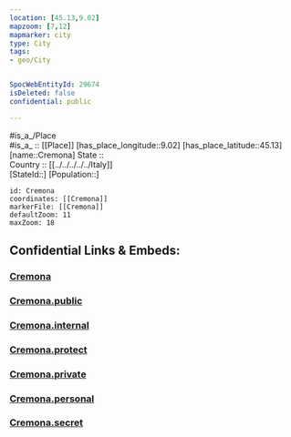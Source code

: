 ```yaml
---
location: [45.13,9.02] 
mapzoom: [7,12] 
mapmarker: city 
type: City
tags:
- geo/City


SpocWebEntityId: 29674
isDeleted: false
confidential: public

---
```

#is_a_/Place  
#is_a_ :: [[Place]] 
[has_place_longitude::9.02] 
[has_place_latitude::45.13] 
[name::Cremona] 
State ::  
Country :: [[../../../../../Italy]]  
[StateId::] 
[Population::] 



```leaflet
id: Cremona
coordinates: [[Cremona]] 
markerFile: [[Cremona]] 
defaultZoom: 11 
maxZoom: 18
```


## Confidential Links & Embeds: 

### [Cremona](/_Standards/Earth/Continent/Europe/Europe~South/Italy/regions~Italy/Lombardy/Pavia.Province/City/Cremona.md) 

### [Cremona.public](/_public/Earth/Continent/Europe/Europe~South/Italy/regions~Italy/Lombardy/Pavia.Province/City/Cremona.public.md) 

### [Cremona.internal](/_internal/Earth/Continent/Europe/Europe~South/Italy/regions~Italy/Lombardy/Pavia.Province/City/Cremona.internal.md) 

### [Cremona.protect](/_protect/Earth/Continent/Europe/Europe~South/Italy/regions~Italy/Lombardy/Pavia.Province/City/Cremona.protect.md) 

### [Cremona.private](/_private/Earth/Continent/Europe/Europe~South/Italy/regions~Italy/Lombardy/Pavia.Province/City/Cremona.private.md) 

### [Cremona.personal](/_personal/Earth/Continent/Europe/Europe~South/Italy/regions~Italy/Lombardy/Pavia.Province/City/Cremona.personal.md) 

### [Cremona.secret](/_secret/Earth/Continent/Europe/Europe~South/Italy/regions~Italy/Lombardy/Pavia.Province/City/Cremona.secret.md)

